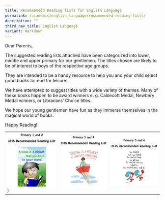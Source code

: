 ```yaml
---
title: Recommended Reading lists for English Language
permalink: /academic/english-language/recommended-reading-lists/
description: ""
third_nav_title: English Language
variant: markdown
---
```

Dear Parents,

The suggested reading lists attached have been categorized into lower, middle and upper primary for our gentlemen. The titles chosen are likely to be of interest to boys of the respective age groups.

They are intended to be a handy resource to help you and your child select good books to read for leisure.

We have attempted to suggest titles with a wide variety of themes. Many of these books happen to be award winners e. g. Caldecott Medal, Newbery Medal winners, or Librarians’ Choice titles.

We hope our young gentlemen have fun as they immerse themselves in the magical world of books.

Happy Reading!

|  	|  	|  	|
|---	|---	|---	|
|[![](/images/Primary/English/P1_P2.jpg)](/files/Primary/2024_P1_and_P2_Recommended_Reading_List_for_English_Language.pdf))|[![P3 and P4 Reading List](/images/Primary/English/P3_P4.jpg)](/files/Primary/2024_P3_and_P4_Recommended_Reading_List_for_English_Language.pdf)|[![P5 and P6 Reading List](/images/Primary/English/P5_P6.jpg)](/files/Primary/2024_P5_and_P6_Recommended_Reading_List_for_English_Language.pdf)|







